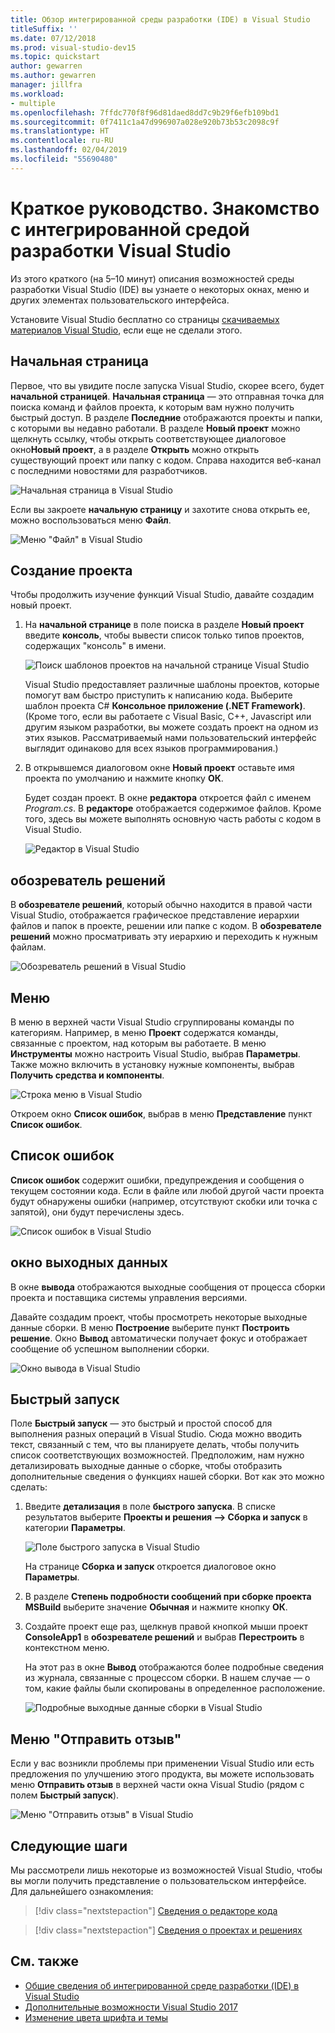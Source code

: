 ```yaml
---
title: Обзор интегрированной среды разработки (IDE) в Visual Studio
titleSuffix: ''
ms.date: 07/12/2018
ms.prod: visual-studio-dev15
ms.topic: quickstart
author: gewarren
ms.author: gewarren
manager: jillfra
ms.workload:
- multiple
ms.openlocfilehash: 7ffdc770f8f96d81daed8dd7c9b29f6efb109bd1
ms.sourcegitcommit: 0f7411c1a47d996907a028e920b73b53c2098c9f
ms.translationtype: HT
ms.contentlocale: ru-RU
ms.lasthandoff: 02/04/2019
ms.locfileid: "55690480"
---
```

# <a name="quickstart-first-look-at-the-visual-studio-ide"></a>Краткое руководство. Знакомство с интегрированной средой разработки Visual Studio

Из этого краткого (на 5–10 минут) описания возможностей среды разработки Visual Studio (IDE) вы узнаете о некоторых окнах, меню и других элементах пользовательского интерфейса.

Установите Visual Studio бесплатно со страницы [скачиваемых материалов Visual Studio](https://visualstudio.microsoft.com/downloads/?utm_medium=microsoft&utm_source=docs.microsoft.com&utm_campaign=inline+link&utm_content=download+vs2017), если еще не сделали этого.

## <a name="start-page"></a>Начальная страница

Первое, что вы увидите после запуска Visual Studio, скорее всего, будет **начальной страницей**. **Начальная страница** — это отправная точка для поиска команд и файлов проекта, к которым вам нужно получить быстрый доступ. В разделе **Последние** отображаются проекты и папки, с которыми вы недавно работали. В разделе **Новый проект** можно щелкнуть ссылку, чтобы открыть соответствующее диалоговое окно**Новый проект**, а в разделе **Открыть** можно открыть существующий проект или папку с кодом. Справа находится веб-канал с последними новостями для разработчиков.

![Начальная страница в Visual Studio](media/start-page.png)

Если вы закроете **начальную страницу** и захотите снова открыть ее, можно воспользоваться меню **Файл**.

![Меню "Файл" в Visual Studio](media/quickstart-IDE-file-menu-large.png)

## <a name="create-a-project"></a>Создание проекта

Чтобы продолжить изучение функций Visual Studio, давайте создадим новый проект.

1. На **начальной странице** в поле поиска в разделе **Новый проект** введите **консоль**, чтобы вывести список только типов проектов, содержащих "консоль" в имени.

   ![Поиск шаблонов проектов на начальной странице Visual Studio](media/start-page-search-templates.png)

   Visual Studio предоставляет различные шаблоны проектов, которые помогут вам быстро приступить к написанию кода. Выберите шаблон проекта C# **Консольное приложение (.NET Framework)**. (Кроме того, если вы работаете с Visual Basic, C++, Javascript или другим языком разработки, вы можете создать проект на одном из этих языков. Рассматриваемый нами пользовательский интерфейс выглядит одинаково для всех языков программирования.)

1. В открывшемся диалоговом окне **Новый проект** оставьте имя проекта по умолчанию и нажмите кнопку **ОК**.

   Будет создан проект. В окне **редактора** откроется файл с именем *Program.cs*. В **редакторе** отображается содержимое файлов. Кроме того, здесь вы можете выполнять основную часть работы с кодом в Visual Studio.

   ![Редактор в Visual Studio](media/editor.png)

## <a name="solution-explorer"></a>обозреватель решений

В **обозревателе решений**, который обычно находится в правой части Visual Studio, отображается графическое представление иерархии файлов и папок в проекте, решении или папке с кодом. В **обозревателе решений** можно просматривать эту иерархию и переходить к нужным файлам.

![Обозреватель решений в Visual Studio](media/quickstart-IDE-solution-explorer.png)

## <a name="menus"></a>Меню

В меню в верхней части Visual Studio сгруппированы команды по категориям. Например, в меню **Проект** содержатся команды, связанные с проектом, над которым вы работаете. В меню **Инструменты** можно настроить Visual Studio, выбрав **Параметры**. Также можно включить в установку нужные компоненты, выбрав **Получить средства и компоненты**.

![Строка меню в Visual Studio](media/quickstart-IDE-menu-bar.png)

Откроем окно **Список ошибок**, выбрав в меню **Представление** пункт **Список ошибок**.

## <a name="error-list"></a>Список ошибок

**Список ошибок** содержит ошибки, предупреждения и сообщения о текущем состоянии кода. Если в файле или любой другой части проекта будут обнаружены ошибки (например, отсутствуют скобки или точка с запятой), они будут перечислены здесь.

![Список ошибок в Visual Studio](media/quickstart-IDE-error-list.png)

## <a name="output-window"></a>окно выходных данных

В окне **вывода** отображаются выходные сообщения от процесса сборки проекта и поставщика системы управления версиями.

Давайте создадим проект, чтобы просмотреть некоторые выходные данные сборки. В меню **Построение** выберите пункт **Построить решение**. Окно **Вывод** автоматически получает фокус и отображает сообщение об успешном выполнении сборки.

![Окно вывода в Visual Studio](media/build-output-minimal.png)

## <a name="quick-launch"></a>Быстрый запуск

Поле **Быстрый запуск** — это быстрый и простой способ для выполнения разных операций в Visual Studio. Сюда можно вводить текст, связанный с тем, что вы планируете делать, чтобы получить список соответствующих возможностей. Предположим, нам нужно детализировать выходные данные о сборке, чтобы отобразить дополнительные сведения о функциях нашей сборки. Вот как это можно сделать:

1. Введите **детализация** в поле **быстрого запуска**. В списке результатов выберите **Проекты и решения --> Сборка и запуск** в категории **Параметры**.

   ![Поле быстрого запуска в Visual Studio](media/quickstart-IDE-quick-launch.png)

   На странице **Сборка и запуск** откроется диалоговое окно **Параметры**.

1. В разделе **Степень подробности сообщений при сборке проекта MSBuild** выберите значение **Обычная** и нажмите кнопку **ОК**.

1. Создайте проект еще раз, щелкнув правой кнопкой мыши проект **ConsoleApp1** в **обозревателе решений** и выбрав **Перестроить** в контекстном меню.

   На этот раз в окне **Вывод** отображаются более подробные сведения из журнала, связанные с процессом сборки. В нашем случае — о том, какие файлы были скопированы в определенное расположение.

   ![Подробные выходные данные сборки в Visual Studio](media/build-output-verbose.png)

## <a name="send-feedback-menu"></a>Меню "Отправить отзыв"

Если у вас возникли проблемы при применении Visual Studio или есть предложения по улучшению этого продукта, вы можете использовать меню **Отправить отзыв** в верхней части окна Visual Studio (рядом с полем **Быстрый запуск**).

![Меню "Отправить отзыв" в Visual Studio](media/quickstart-IDE-send-feedback.png)

## <a name="next-steps"></a>Следующие шаги

Мы рассмотрели лишь некоторые из возможностей Visual Studio, чтобы вы могли получить представление о пользовательском интерфейсе. Для дальнейшего ознакомления:

> [!div class="nextstepaction"]
> [Сведения о редакторе кода](../get-started/tutorial-editor.md)

> [!div class="nextstepaction"]
> [Сведения о проектах и решениях](../get-started/tutorial-projects-solutions.md)

## <a name="see-also"></a>См. также

- [Общие сведения об интегрированной среде разработки (IDE) в Visual Studio](../get-started/visual-studio-ide.md)
- [Дополнительные возможности Visual Studio 2017](../ide/advanced-feature-overview.md)
- [Изменение цвета шрифта и темы](../ide/quickstart-personalize-the-ide.md)
